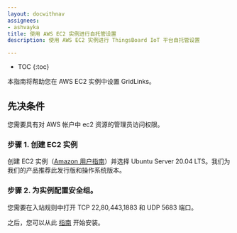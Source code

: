 ```yaml
---
layout: docwithnav
assignees:
- ashvayka
title: 使用 AWS EC2 实例进行自托管设置
description: 使用 AWS EC2 实例进行 ThingsBoard IoT 平台自托管设置

---
```


* TOC
{:toc}

本指南将帮助您在 AWS EC2 实例中设置 GridLinks。

## 先决条件

您需要具有对 AWS 帐户中 ec2 资源的管理员访问权限。

### 步骤 1. 创建 EC2 实例

创建 EC2 实例（[Amazon 用户指南](https://docs.aws.amazon.com/efs/latest/ug/gs-step-one-create-ec2-resources.html)）并选择 Ubuntu Server 20.04 LTS。我们为我们的产品推荐此发行版和操作系统版本。

### 步骤 2. 为实例配置安全组。

您需要在入站规则中打开 TCP 22,80,443,1883 和 UDP 5683 端口。


之后，您可以从此 [指南](/docs/user-guide/install/ubuntu/) 开始安装。